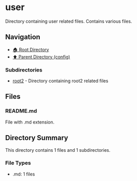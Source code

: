 # user

Directory containing user related files. Contains various files.

## Navigation

* [🏠 Root Directory](../../../README.md)
* [⬆️ Parent Directory (config)](../README.md)

### Subdirectories

* [root2](root2/README.md) - Directory containing root2 related files

## Files

### README.md

File with .md extension.

## Directory Summary

This directory contains 1 files and 1 subdirectories.

### File Types

* .md: 1 files
